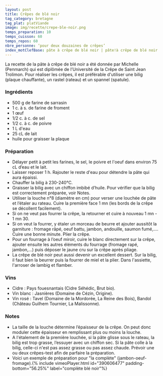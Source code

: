 ```yaml
---
layout: post
title: Crêpes de blé noir
tag_category: bretagne
tag_plat: platViande
image: img/recette/crepe-ble-noir.png
temps_preparation: 10
temps_cuisson: 60
temps_repos: 60
nbre_personne: ‘pour deux douzaines de crêpes’
index_motClefBase: pâte à crêpe de blé noir | pâte!à crêpe de blé noir
---
```


La recette de la pâte à crêpe de blé noir a été donnée par Michelle (Penmarch) qui est diplômée de l’Université de la Crêpe de Saint Jean Trolimon. Pour réaliser les crêpes, il est préférable d'utiliser une bilig (plaque chauffante), un rastel (rateau) et un spannel (spatule).

### Ingrédients
* 500 g de farine de sarrasin
* 1 c. à s. de farine de froment
* 1 œuf
* 1/2 c. à c. de sel
* 1/2 c. à c. de poivre
* 1 L d'eau
* 25 cL de lait
* huile pour graisser la plaque

### Préparation
* Délayer petit à petit les farines, le sel, le poivre et l'oeuf dans environ 75 cL d’eau et le lait.
* Laisser reposer 1 h. Rajouter le reste d'eau pour détendre la pâte qui aura épaissi.
* Chauffer la bilig à 230-240°C.
* Graisser la bilig avec un chiffon imbibé d’huile. Pour vérifier que la bilig est correctement préparée, voir Notes.
* Utiliser la louche n°8 (diamètre en cm) pour verser une louchée de pâte et l’étaler au rateau. Cuire la première face 1 mn (les bords de la crêpe se décollent facilement).
* Si on ne veut pas fourrer la crêpe, la retourner et cuire à nouveau 1 mn - 1 mn 30.
* Si on veut la fourrer, y étaler un morceau de beurre et ajouter aussitôt la garniture : fromage râpé, oeuf battu, jambon, andouille, saumon fumé,…. Cuire une bonne minute. Plier la crêpe.
* Pour un fourrage à l’oeuf miroir, cuire le blanc directement sur la crêpe, ajouter ensuite les autres éléments du fourrage (fromage rapé, jambon,...) puis déposer le jaune cru sur la crêpe après pliage.
* La crêpe de blé noir peut aussi devenir un excellent dessert. Sur la bilig, il faut bien la beurrer puis la fourrer de miel et la plier. Dans l'assiette, l'arroser de lambig et flamber.

### Vins
* Cidre : Pays fouesnantais (Cidre Séhédic, Brut bio).
* Vin blanc : Jasnières (Domaine de Cézin, Origine).
* Vin rosé : Tavel (Domaine de la Mordorée, La Reine des Bois), Bandol (Château Guilhem Tournier, La Malissonne).

### Notes
* La taille de la louche détermine l’épaisseur de la crêpe. On peut donc moduler cette épaisseur en remplissant plus ou moins la louche.
* A l'étalement de la première louchée, si la pâte glisse sous le rateau, la bilig est trop grasse, l’essuyer avec un chiffon sec. Si la pâte colle à la bilig, celle-ci n'est pas assez grasse ou pas assez chaude. Prévoir une ou deux crêpes-test afin de parfaire la préparation.
* Voici un exemple de préparation pour "la complète" (jambon-oeuf-fromage).{% include vimeoPlayer.html id="390606477" padding-bottom="56.25%" label="complète blé noir"%}
